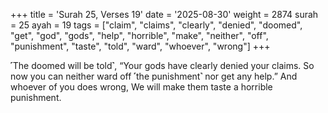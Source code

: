 +++
title = 'Surah 25, Verses 19'
date = '2025-08-30'
weight = 2874
surah = 25
ayah = 19
tags = ["claim", "claims", "clearly", "denied", "doomed", "get", "god", "gods", "help", "horrible", "make", "neither", "off", "punishment", "taste", "told", "ward", "whoever", "wrong"]
+++

˹The doomed will be told˺, “Your gods have clearly denied your claims. So now you can neither ward off ˹the punishment˺ nor get any help.” And whoever of you does wrong, We will make them taste a horrible punishment.